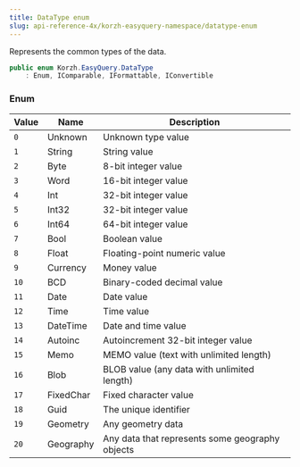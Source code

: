 ```yaml
---
title: DataType enum
slug: api-reference-4x/korzh-easyquery-namespace/datatype-enum
---
```



Represents the common types of the data.
```csharp
public enum Korzh.EasyQuery.DataType
    : Enum, IComparable, IFormattable, IConvertible

```

### Enum

| Value | Name | Description | 
| --- | --- | --- | 
| `0` | Unknown | Unknown type value | 
| `1` | String | String value | 
| `2` | Byte | 8-bit integer value | 
| `3` | Word | 16-bit integer value | 
| `4` | Int | 32-bit integer value | 
| `5` | Int32 | 32-bit integer value | 
| `6` | Int64 | 64-bit integer value | 
| `7` | Bool | Boolean value | 
| `8` | Float | Floating-point numeric value | 
| `9` | Currency | Money value | 
| `10` | BCD | Binary-coded decimal value | 
| `11` | Date | Date value | 
| `12` | Time | Time value | 
| `13` | DateTime | Date and time value | 
| `14` | Autoinc | Autoincrement 32-bit integer value | 
| `15` | Memo | MEMO value (text with unlimited length) | 
| `16` | Blob | BLOB value (any data with unlimited length) | 
| `17` | FixedChar | Fixed character value | 
| `18` | Guid | The unique identifier | 
| `19` | Geometry | Any geometry data | 
| `20` | Geography | Any data that represents some geography objects |